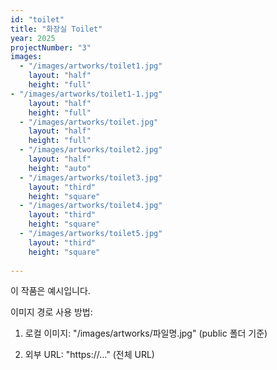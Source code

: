 ```yaml
---
id: "toilet"
title: "화장실 Toilet"
year: 2025
projectNumber: "3"
images:
  - "/images/artworks/toilet1.jpg"
    layout: "half"
    height: "full"
- "/images/artworks/toilet1-1.jpg"
    layout: "half"
    height: "full"
  - "/images/artworks/toilet.jpg"
    layout: "half"
    height: "full"
  - "/images/artworks/toilet2.jpg"
    layout: "half"
    height: "auto"
  - "/images/artworks/toilet3.jpg"
    layout: "third"
    height: "square"
  - "/images/artworks/toilet4.jpg"
    layout: "third"
    height: "square"
  - "/images/artworks/toilet5.jpg"
    layout: "third"
    height: "square"
    
---
```


이 작품은 예시입니다.

이미지 경로 사용 방법:

1. 로컬 이미지: "/images/artworks/파일명.jpg" (public 폴더 기준)

2. 외부 URL: "https://..." (전체 URL)
